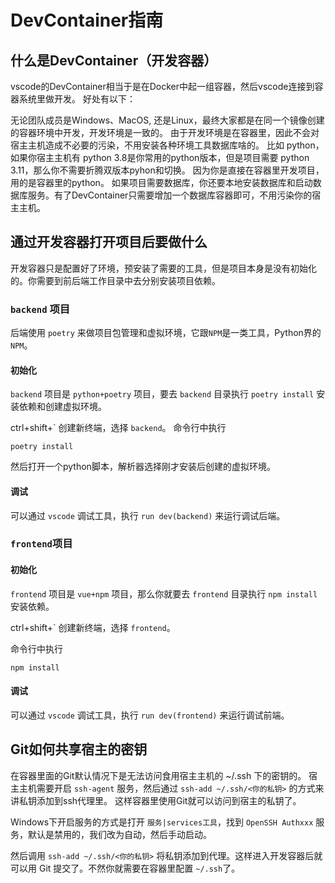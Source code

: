 # DevContainer指南

## 什么是DevContainer（开发容器）

vscode的DevContainer相当于是在Docker中起一组容器，然后vscode连接到容器系统里做开发。
好处有以下：

无论团队成员是Windows、MacOS, 还是Linux，最终大家都是在同一个镜像创建的容器环境中开发，开发环境是一致的。
由于开发环境是在容器里，因此不会对宿主主机造成不必要的污染，不用安装各种环境工具数据库啥的。
比如 python，如果你宿主主机有 python 3.8是你常用的python版本，但是项目需要 python 3.11，那么你不需要折腾双版本pyhon和切换。
因为你是直接在容器里开发项目，用的是容器里的python。
如果项目需要数据库，你还要本地安装数据库和启动数据库服务。有了DevContainer只需要增加一个数据库容器即可，不用污染你的宿主主机。

## 通过开发容器打开项目后要做什么

开发容器只是配置好了环境，预安装了需要的工具，但是项目本身是没有初始化的。你需要到前后端工作目录中去分别安装项目依赖。

### `backend` 项目

后端使用 `poetry` 来做项目包管理和虚拟环境，它跟`NPM`是一类工具，Python界的`NPM`。

#### 初始化
`backend` 项目是 `python+poetry` 项目，要去 `backend` 目录执行 `poetry install` 安装依赖和创建虚拟环境。

ctrl+shift+\` 创建新终端，选择 `backend`。
命令行中执行

```shell
poetry install
```

然后打开一个python脚本，解析器选择刚才安装后创建的虚拟环境。


#### 调试

可以通过 `vscode` 调试工具，执行 `run dev(backend)` 来运行调试后端。

### `frontend`项目

#### 初始化

`frontend` 项目是 `vue+npm` 项目，那么你就要去 `frontend` 目录执行 `npm install` 安装依赖。

ctrl+shift+\` 创建新终端，选择 `frontend`。

命令行中执行

```shell
npm install
```

#### 调试

可以通过 `vscode` 调试工具，执行 `run dev(frontend)` 来运行调试前端。


## Git如何共享宿主的密钥

在容器里面的Git默认情况下是无法访问食用宿主主机的 ~/.ssh 下的密钥的。
宿主主机需要开启 `ssh-agent` 服务，然后通过 `ssh-add ~/.ssh/<你的私钥>` 的方式来讲私钥添加到ssh代理里。
这样容器里使用Git就可以访问到宿主的私钥了。

Windows下开启服务的方式是打开 `服务|services工具`，找到 `OpenSSH Authxxx` 服务，默认是禁用的，我们改为自动，然后手动启动。

然后调用 `ssh-add ~/.ssh/<你的私钥>` 将私钥添加到代理。这样进入开发容器后就可以用 Git 提交了。不然你就需要在容器里配置 `~/.ssh`了。
